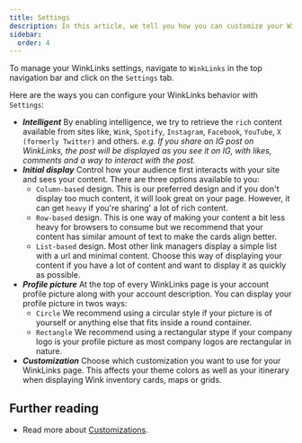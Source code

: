```yaml
---
title: Settings
description: In this article, we tell you how you can customize your WinkLinks page using the features available to you under settings.
sidebar:
  order: 4
---
```


To manage your WinkLinks settings, navigate to `WinkLinks` in the top navigation bar and click on the `Settings` tab.

Here are the ways you can configure your WinkLinks behavior with `Settings`:

- ***Intelligent*** By enabling intelligence, we try to retrieve the `rich` content available from sites like, `Wink`, `Spotify`, `Instagram`, `Facebook`, `YouTube`, `X (formerly Twitter)` and others. *e.g. If you share an IG post on WinkLinks, the post will be displayed as you see it on IG, with likes, comments and a way to interact with the post.*
- ***Initial display*** Control how your audience first interacts with your site and sees your content. There are three options available to you:
    - `Column-based` design. This is our preferred design and if you don't display too much content, it will look great on your page. However, it can get `heavy` if you're sharing' a lot of rich content. 
    - `Row-based` design. This is one way of making your content a bit less heavy for browsers to consume but we recommend that your content has similar amount of text to make the cards align better. 
    - `List-based` design. Most other link managers display a simple list with a url and minimal content. Choose this way of displaying your content if you have a lot of content and want to display it as quickly as possible.
- ***Profile picture*** At the top of every WinkLinks page is your account profile picture along with your account description. You can display your profile picture in twos ways:
    - `Circle` We recommend using a circular style if your picture is of yourself or anything else that fits inside a round container.
    - `Rectangle` We recommend using a rectangular stype if your company logo is your profile picture as most company logos are rectangular in nature. 
- ***Customization*** Choose which customization you want to use for your WinkLinks page. This affects your theme colors as well as your itinerary when displaying Wink inventory cards, maps or grids.

## Further reading

- Read more about [Customizations](/studio/customization).
